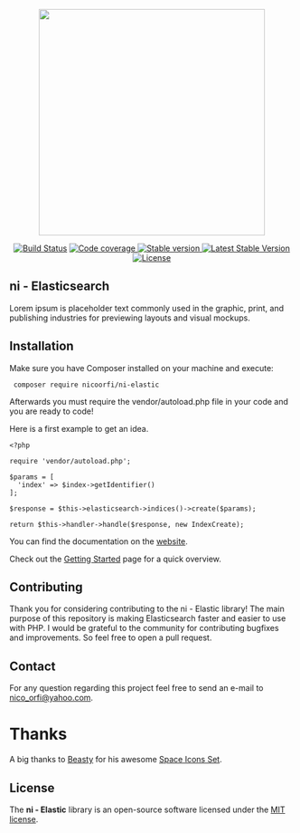 <p align="center"><img src="https://res.cloudinary.com/markos-nikolaos-orfanos/image/upload/v1569788682/ni-logo_myntnw.png" width="400"></p>

<p align="center">
<a href="https://circleci.com/gh/nicoorfi/ni-elastic"><img src="https://circleci.com/gh/nicoorfi/ni-elastic.svg?style=svg&circle-token=ef57d3cd50af58d1f118f79805b5517a9d593fac" alt="Build Status"></a>

<a href="https://codecov.io/gh/nicoorfi/ni-elastic">
  <img src="https://codecov.io/gh/nicoorfi/ni-elastic/branch/master/graph/badge.svg" alt="Code coverage"/>
</a>


<a href="https://packagist.org/packages/nicoorfi/ni-elastic">
  <img src="https://img.shields.io/github/v/release/nicoorfi/ni-elastic?color=red&label=stable&logo=stable" alt="Stable version"/>
</a>


<a href="https://packagist.org/packages/nicoorfi/ni-elastic">
  <img src="https://img.shields.io/packagist/dt/nicoorfi/ni-elastic?color=green" alt="Latest Stable Version"/>
</a>

<a href="https://packagist.org/packages/nicoorfi/ni-elastic">
  <img src="https://img.shields.io/badge/License-MIT-blue.svg" alt="License"/>
</a>
</p>

## ni - Elasticsearch
Lorem ipsum is placeholder text commonly used in the graphic, print, and publishing industries for previewing layouts and visual mockups.

## Installation

Make sure you have Composer installed on your machine and execute:

```
 composer require nicoorfi/ni-elastic
```
Afterwards you must require the vendor/autoload.php file in your code and you are ready to code! 

Here is a first example to get an idea.
```
<?php

require 'vendor/autoload.php';

$params = [
  'index' => $index->getIdentifier()
];

$response = $this->elasticsearch->indices()->create($params);

return $this->handler->handle($response, new IndexCreate);
```

You can find the documentation on the [website](https://ni-elastic.com/docs).

Check out the [Getting Started](https://ni-elastic.com/docs/1.0/Getting-started) page for a quick overview.

## Contributing
 Thank you for considering contributing to the ni - Elastic library! The main purpose of this repository is making Elasticsearch faster and easier to use with PHP. I would be grateful to the community for contributing bugfixes and improvements. So feel free to open a pull request.

## Contact
 For any question regarding this project feel free to send an e-mail to nico_orfi@yahoo.com.

 # Thanks
 A big thanks to [Beasty](http://www.beasty.me) for his awesome [Space Icons Set](https://www.sketchappsources.com/free-source/1139-space-icons-sketch-freebie-resource.html).
 
## License
The **ni - Elastic** library is an open-source software licensed under the [MIT license](https://choosealicense.com/licenses/mit).